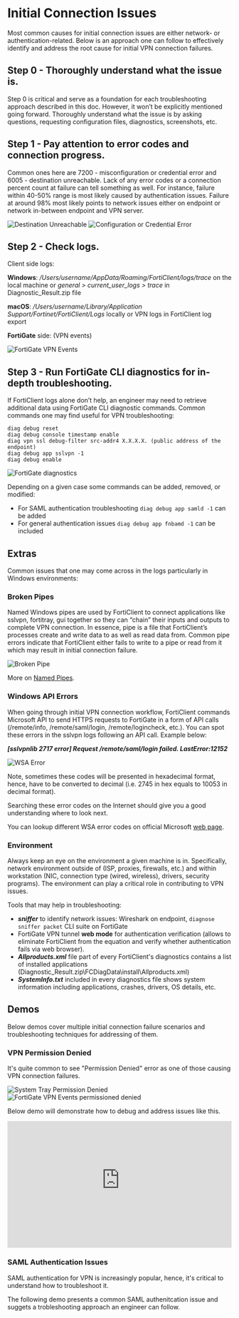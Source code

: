 # Initial Connection Issues

Most common causes for initial connection issues are either network- or authentication-related. Below is an approach one can follow to effectively identify and address the root cause for initial VPN connection failures.

## Step 0 - Thoroughly understand what the issue is.

Step 0 is critical and serve as a foundation for each troubleshooting approach described in this doc. However, it won’t be explicitly mentioned going forward. 
Thoroughly understand what the issue is by asking questions, requesting configuration files, diagnostics, screenshots, etc. 

## Step 1 - Pay attention to error codes and connection progress.

Common ones here are 7200 - misconfiguration or credential error and 6005 - destination unreachable. Lack of any error codes or a connection percent count at failure can tell something as well. For instance, failure within 40-50% range is most likely caused by authentication issues. Failure at around 98% most likely points to network issues either on endpoint or network in-between endpoint and VPN server.

![Destination Unreachable](assets/unreachable.png)
![Configuration or Credential Error](assets/configerror.png)

## Step 2 - Check logs.

Client side logs:

**Windows**: */Users/username/AppData/Roaming/FortiClient/logs/trace* on the local machine or *general > current_user_logs > trace* in Diagnostic_Result.zip file

**macOS**: */Users/username/Library/Application Support/Fortinet/FortiClient/Logs* locally or VPN logs in FortiClient log export

**FortiGate** side: (VPN events)

![FortiGate VPN Events](assets/User%20login%20failed.png)

## Step 3 - Run FortiGate CLI diagnostics for in-depth troubleshooting.

If FortiClient logs alone don’t help, an engineer may need to retrieve additional data using FortiGate CLI diagnostic commands. Common commands one may find useful for VPN troubleshooting:

```
diag debug reset
diag debug console timestamp enable
diag vpn ssl debug-filter src-addr4 X.X.X.X. (public address of the endpoint)
diag debug app sslvpn -1
diag debug enable
```

![FortiGate diagnostics](assets/fosdebugs.png)

Depending on a given case some commands can be added, removed, or modified:

- For SAML authentication troubleshooting ```diag debug app samld -1``` can be added
- For general authentication issues ```diag debug app fnbamd -1``` can be included

## Extras

Common issues that one may come across in the logs particularly in Windows environments:

### Broken Pipes

Named Windows pipes are used by FortiClient to connect applications like sslvpn, fortitray, gui together so they can “chain” their inputs and outputs to complete VPN connection. In essence, pipe is a file that FortiClient’s processes create and write data to as well as read data from. Common pipe errors indicate that FortiClient either fails to write to a pipe or read from it which may result in initial connection failure.

![Broken Pipe](assets/broken%20pipe.png)

More on [Named Pipes](https://learn.microsoft.com/en-us/windows/win32/ipc/named-pipes).

### Windows API Errors

When going through initial VPN connection workflow, FortiClient commands Microsoft API to send HTTPS requests to FortiGate in a form of API calls (/remote/info, /remote/saml/login, /remote/logincheck, etc.). You can spot these errors in the sslvpn logs following an API call. Example below:

***[sslvpnlib 2717 error] Request /remote/saml/login failed. LastError:12152***

![WSA Error](assets/wsaerror.png)

Note, sometimes these codes will be presented in hexadecimal format, hence, have to be converted to decimal (i.e. 2745 in hex equals to 10053 in decimal format).

Searching these error codes on the Internet should give you a good understanding where to look next.

You can lookup different WSA error codes on official Microsoft [web page](https://learn.microsoft.com/en-us/windows/win32/winsock/windows-sockets-error-codes-2).

### Environment

Always keep an eye on the environment a given machine is in. Specifically, network environment outside of (ISP, proxies, firewalls, etc.) and within workstation (NIC, connection type (wired, wireless), drivers, security programs). The environment can play a critical role in contributing to VPN issues.

Tools that may help in troubleshooting:

- ***sniffer*** to identify network issues: Wireshark on endpoint, ```diagnose sniffer packet``` CLI suite on FortiGate
- FortiGate VPN tunnel **web mode** for authentication verification (allows to eliminate FortiClient from the equation and verify whether authentication fails via web browser).
- ***Allproducts.xml*** file part of every FortiClient's diagnostics contains a list of installed applications (Diagnostic_Result.zip\FCDiagData\install\Allproducts.xml)
- ***SystemInfo.txt*** included in every diagnostics file shows system information including applications, crashes, drivers, OS details, etc.

## Demos

Below demos cover multiple initial connection failure scenarios and troubleshooting techniques for addressing of them.

### VPN Permission Denied

It's quite common to see "Permission Denied" error as one of those causing VPN connection failures.

![System Tray Permission Denied](assets/permissiondeniedtray.png) ![FortiGate VPN Events permissioned denied](assets/vpneventspermdenied.png)

Below demo will demonstrate how to debug and address issues like this.

<div style="max-width: 640px"><div style="position: relative; padding-bottom: 56.25%; height: 0; overflow: hidden;"><iframe src="
https://fortinet-my.sharepoint.com/personal/vpolovnikov_fortinet-us_com/_layouts/15/embed.aspx?UniqueId=dd8bfee6-c6ce-4d1f-8157-8d9298697e46&nav=%7B%22playbackOptions%22%3A%7B%22startTimeInSeconds%22%3A3%7D%7D&embed=%7B%22ust%22%3Atrue%2C%22hv%22%3A%22CopyEmbedCode%22%7D&referrer=StreamWebApp&referrerScenario=EmbedDialog.Create"
width="640" height="360" frameborder="0" scrolling="no" allowfullscreen title="Demos-20241022_153013-Meeting Recording.mp4" style="border:none; position: absolute; top: 0; left: 0; right: 0; bottom: 0; height: 100%; max-width: 100%;"></iframe></div></div>

### SAML Authentication Issues

SAML authentication for VPN is increasingly popular, hence, it's critical to understand how to troubleshoot it.

The following demo presents a common SAML authenitcation issue and suggets a trobleshooting approach an engineer can follow.



